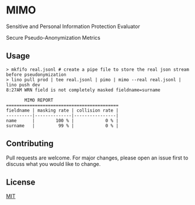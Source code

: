 # MIMO

Sensitive and
Personal
Information
Protection
Evaluator

Secure Pseudo-Anonymization Metrics

## Usage

```console
> mkfifo real.jsonl # create a pipe file to store the real json stream before pseudonymization
> lino pull prod | tee real.jsonl | pimo | mimo --real real.jsonl | lino push dev
8:27AM WRN field is not completely masked fieldname=surname

       MIMO REPORT
===========================================
fieldname | masking rate | collision rate |
----------|--------------|----------------|
name      |        100 % |            0 % |
surname   |         99 % |            0 % |
```

## Contributing

Pull requests are welcome. For major changes, please open an issue first to discuss what you would like to change.

## License

[MIT](https://choosealicense.com/licenses/mit/)
